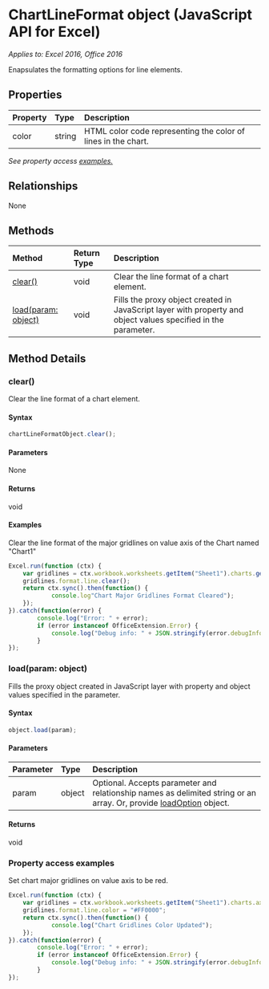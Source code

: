 # ChartLineFormat object (JavaScript API for Excel)

_Applies to: Excel 2016, Office 2016_

Enapsulates the formatting options for line elements.

## Properties

| Property	   | Type	|Description
|:---------------|:--------|:----------|
|color|string|HTML color code representing the color of lines in the chart.|

_See property access [examples.](#property-access-examples)_

## Relationships
None


## Methods

| Method		   | Return Type	|Description|
|:---------------|:--------|:----------|
|[clear()](#clear)|void|Clear the line format of a chart element.|
|[load(param: object)](#loadparam-object)|void|Fills the proxy object created in JavaScript layer with property and object values specified in the parameter.|

## Method Details

### clear()
Clear the line format of a chart element.

#### Syntax
```js
chartLineFormatObject.clear();
```

#### Parameters
None

#### Returns
void

#### Examples

Clear the line format of the major gridlines on value axis of the Chart named "Chart1"

```js
Excel.run(function (ctx) { 
	var gridlines = ctx.workbook.worksheets.getItem("Sheet1").charts.getItem("Chart1").axes.valueaxis.majorGridlines;	
	gridlines.format.line.clear();
	return ctx.sync().then(function() {
			console.log"Chart Major Gridlines Format Cleared");
	});
}).catch(function(error) {
		console.log("Error: " + error);
		if (error instanceof OfficeExtension.Error) {
			console.log("Debug info: " + JSON.stringify(error.debugInfo));
		}
});
```
### load(param: object)
Fills the proxy object created in JavaScript layer with property and object values specified in the parameter.

#### Syntax
```js
object.load(param);
```

#### Parameters
| Parameter	   | Type	|Description|
|:---------------|:--------|:----------|
|param|object|Optional. Accepts parameter and relationship names as delimited string or an array. Or, provide [loadOption](loadoption.md) object.|

#### Returns
void
### Property access examples

Set chart major gridlines on value axis to be red.

```js
Excel.run(function (ctx) { 
	var gridlines = ctx.workbook.worksheets.getItem("Sheet1").charts.axes.valueaxis.majorGridlines;
	gridlines.format.line.color = "#FF0000";
	return ctx.sync().then(function() {
			console.log("Chart Gridlines Color Updated");
	});
}).catch(function(error) {
		console.log("Error: " + error);
		if (error instanceof OfficeExtension.Error) {
			console.log("Debug info: " + JSON.stringify(error.debugInfo));
		}
});
```
